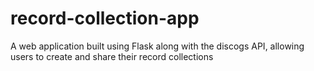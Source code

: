 # record-collection-app
A web application built using Flask along with the discogs API, allowing users to create and share their record collections
